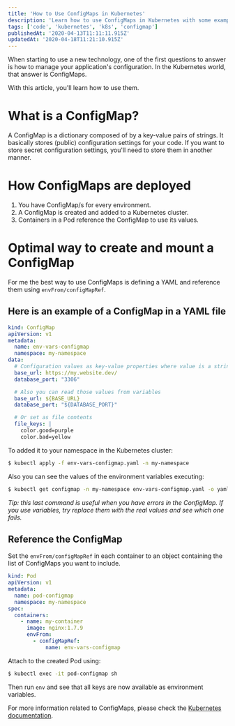 ```yaml
---
title: 'How to Use ConfigMaps in Kubernetes'
description: 'Learn how to use ConfigMaps in Kubernetes with some examples.'
tags: ['code', 'kubernetes', 'k8s', 'configmap']
publishedAt: '2020-04-13T11:11:11.915Z'
updatedAt: '2020-04-18T11:21:10.915Z'
---
```


When starting to use a new technology, one of the first questions to answer is how to manage your application's configuration. In the Kubernetes world, that answer is ConfigMaps.

With this article, you'll learn how to use them.

# What is a ConfigMap?

A ConfigMap is a dictionary composed of by a key-value pairs of strings.
It basically stores (public) configuration settings for your code. If you want to store secret configuration settings, you'll need to store them in another manner.

# How ConfigMaps are deployed

1. You have ConfigMap/s for every environment.
2. A ConfigMap is created and added to a Kubernetes cluster.
3. Containers in a Pod reference the ConfigMap to use its values.

# Optimal way to create and mount a ConfigMap

For me the best way to use ConfigMaps is defining a YAML and reference them using `envFrom/configMapRef`.

## Here is an example of a ConfigMap in a YAML file

```yaml
kind: ConfigMap
apiVersion: v1
metadata:
  name: env-vars-configmap
  namespace: my-namespace
data:
  # Configuration values as key-value properties where value is a string
  base_url: https://my.website.dev/
  database_port: "3306"

  # Also you can read those values from variables
  base_url: ${BASE_URL}
  database_port: "${DATABASE_PORT}"

  # Or set as file contents
  file_keys: |
    color.good=purple
    color.bad=yellow
```

To added it to your namespace in the Kubernetes cluster:

```bash
$ kubectl apply -f env-vars-configmap.yaml -n my-namespace
```

Also you can see the values of the environment variables executing:

```bash
$ kubectl get configmap -n my-namespace env-vars-configmap.yaml -o yaml
```

_Tip: this last command is useful when you have errors in the ConfigMap. If you use variables, try replace them with the real values and see which one fails._

## Reference the ConfigMap

Set the `envFrom/configMapRef` in each container to an object containing the list of ConfigMaps you want to include.

```yaml
kind: Pod
apiVersion: v1
metadata:
  name: pod-configmap
  namespace: my-namespace
spec:
  containers:
    - name: my-container
      image: nginx:1.7.9
      envFrom:
        - configMapRef:
            name: env-vars-configmap
```

Attach to the created Pod using:

```bash
$ kubectl exec -it pod-configmap sh
```

Then run `env` and see that all keys are now available as environment variables.

For more information related to ConfigMaps, please check the [Kubernetes documentation](https://kubernetes.io/docs/tasks/configure-pod-container/configure-pod-configmap/).
